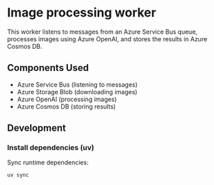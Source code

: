 # Image processing worker

This worker listens to messages from an Azure Service Bus queue, processes images using Azure OpenAI, and stores the results in Azure Cosmos DB.

## Components Used
- Azure Service Bus (listening to messages)
- Azure Storage Blob (downloading images)
- Azure OpenAI (processing images)
- Azure Cosmos DB (storing results)

## Development

### Install dependencies (uv)
Sync runtime dependencies:
```
uv sync
```
